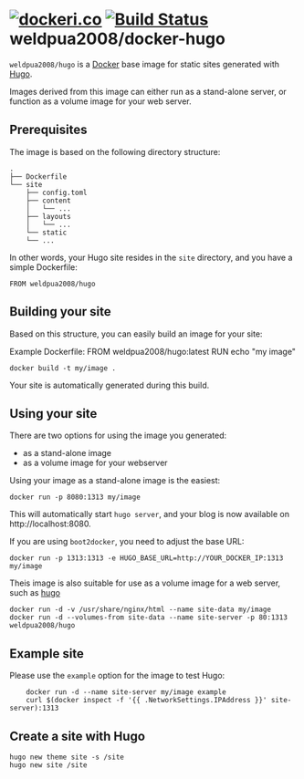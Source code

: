 [![dockeri.co](http://dockeri.co/image/weldpua2008/hugo)](https://hub.docker.com/r/weldpua2008/hugo/) [![Build Status](https://travis-ci.org/weldpua2008/docker-hugo.svg?branch=master)](https://travis-ci.org/weldpua2008/docker-hugo)
weldpua2008/docker-hugo
==============

`weldpua2008/hugo` is a [Docker](https://www.docker.io) base image for static sites generated with [Hugo](http://gohugo.io). 

Images derived from this image can either run as a stand-alone server, or function as a volume image for your web server. 

Prerequisites
-------------

The image is based on the following directory structure:

	.
	├── Dockerfile
	└── site
	    ├── config.toml
	    ├── content
	    │   └── ...
	    ├── layouts
	    │   └── ...
	    └── static
		└── ...

In other words, your Hugo site resides in the `site` directory, and you have a simple Dockerfile:

	FROM weldpua2008/hugo 


Building your site
------------------

Based on this structure, you can easily build an image for your site:

Example Dockerfile:
    FROM weldpua2008/hugo:latest
    RUN echo "my image"


	docker build -t my/image .

Your site is automatically generated during this build. 


Using your site
---------------

There are two options for using the image you generated: 

- as a stand-alone image
- as a volume image for your webserver

Using your image as a stand-alone image is the easiest:

	docker run -p 8080:1313 my/image

This will automatically start `hugo server`, and your blog is now available on http://localhost:8080. 

If you are using `boot2docker`, you need to adjust the base URL: 

	docker run -p 1313:1313 -e HUGO_BASE_URL=http://YOUR_DOCKER_IP:1313 my/image

Theis image is also suitable for use as a volume image for a web server, such as [hugo](https://registry.hub.docker.com/weldpua2008/hugo/)

	docker run -d -v /usr/share/nginx/html --name site-data my/image
	docker run -d --volumes-from site-data --name site-server -p 80:1313 weldpua2008/hugo

Example site
--------

Please use the `example` option for the image to test Hugo:

    	docker run -d --name site-server my/image example
    	curl $(docker inspect -f '{{ .NetworkSettings.IPAddress }}' site-server):1313

Create a site with Hugo
--------


    hugo new theme site -s /site
    hugo new site /site


